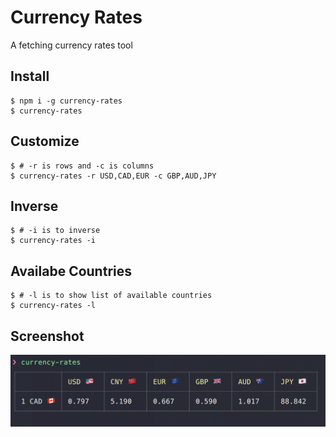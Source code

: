 # Currency Rates
A fetching currency rates tool

## Install
```
$ npm i -g currency-rates
$ currency-rates
```

## Customize
```
$ # -r is rows and -c is columns
$ currency-rates -r USD,CAD,EUR -c GBP,AUD,JPY
```

## Inverse
```
$ # -i is to inverse
$ currency-rates -i
```

## Availabe Countries
```
$ # -l is to show list of available countries
$ currency-rates -l
```

## Screenshot
![screenshot](./screenshot.png?raw=true)
